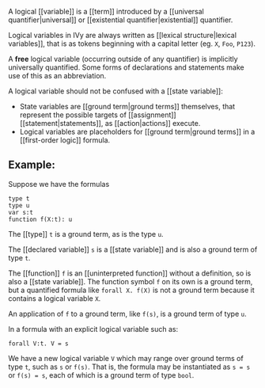 A logical [[variable]] is a [[term]] introduced by a [[universal quantifier|universal]] or [[existential quantifier|existential]] quantifier.

Logical variables in IVy are always written as [[lexical structure|lexical variables]], that is as tokens beginning with a capital letter (eg. `X`, `Foo`, `P123`).

A **free** logical variable (occurring outside of any quantifier) is implicitly universally quantified. Some forms of declarations and statements make use of this as an abbreviation.

A logical variable should not be confused with a [[state variable]]:

  - State variables are [[ground term|ground terms]] themselves, that represent the possible targets of [[assignment]] [[statement|statements]], as [[action|actions]] execute.
  - Logical variables are placeholders for [[ground term|ground terms]] in a [[first-order logic]] formula.

## Example:

Suppose we have the formulas

```
type t
type u
var s:t
function f(X:t): u
```

The [[type]] `t` is a ground term, as is the type `u`.

The [[declared variable]] `s` is a [[state variable]] and is also a ground term of type `t`.

The [[function]] `f` is an [[uninterpreted function]] without a definition, so is also a [[state variable]]. The function symbol `f` on its own is a ground term, but a quantified formula like `forall X. f(X)` is not a ground term because it contains a logical variable `X`.

An application of `f` to a ground term, like `f(s)`, is a ground term of type `u`.

In a formula with an explicit logical variable such as:
```
forall V:t. V = s
```

We have a new logical variable `V` which may range over ground terms of type `t`, such as `s` or `f(s)`. That is, the formula may be instantiated as `s = s` or `f(s) = s`, each of which is a ground term of type `bool`.
